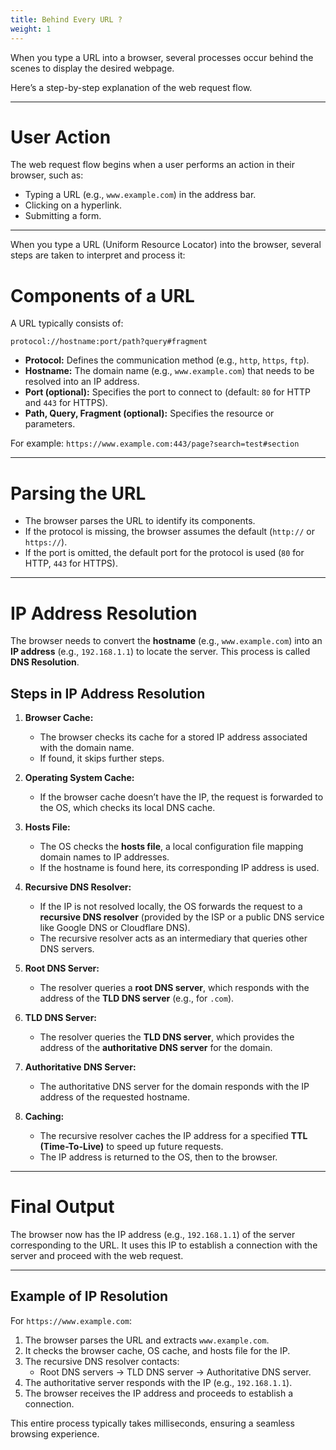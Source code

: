 ```yaml
---
title: Behind Every URL ?
weight: 1
---
```


When you type a URL into a browser, several processes occur behind the scenes to display the desired webpage. 

Here’s a step-by-step explanation of the web request flow.

---

# User Action
The web request flow begins when a user performs an action in their browser, such as:
- Typing a URL (e.g., `www.example.com`) in the address bar.
- Clicking on a hyperlink.
- Submitting a form.

---


When you type a URL (Uniform Resource Locator) into the browser, several steps are taken to interpret and process it:

# Components of a URL
A URL typically consists of:
```
protocol://hostname:port/path?query#fragment
```
- **Protocol:** Defines the communication method (e.g., `http`, `https`, `ftp`).
- **Hostname:** The domain name (e.g., `www.example.com`) that needs to be resolved into an IP address.
- **Port (optional):** Specifies the port to connect to (default: `80` for HTTP and `443` for HTTPS).
- **Path, Query, Fragment (optional):** Specifies the resource or parameters.

For example:
`https://www.example.com:443/page?search=test#section`

---

# Parsing the URL
- The browser parses the URL to identify its components.
- If the protocol is missing, the browser assumes the default (`http://` or `https://`).
- If the port is omitted, the default port for the protocol is used (`80` for HTTP, `443` for HTTPS).

---

# IP Address Resolution
The browser needs to convert the **hostname** (e.g., `www.example.com`) into an **IP address** (e.g., `192.168.1.1`) to locate the server. This process is called **DNS Resolution**.

## Steps in IP Address Resolution
1. **Browser Cache:**
   - The browser checks its cache for a stored IP address associated with the domain name.
   - If found, it skips further steps.

2. **Operating System Cache:**
   - If the browser cache doesn’t have the IP, the request is forwarded to the OS, which checks its local DNS cache.

3. **Hosts File:**
   - The OS checks the **hosts file**, a local configuration file mapping domain names to IP addresses.
   - If the hostname is found here, its corresponding IP address is used.

4. **Recursive DNS Resolver:**
   - If the IP is not resolved locally, the OS forwards the request to a **recursive DNS resolver** (provided by the ISP or a public DNS service like Google DNS or Cloudflare DNS).
   - The recursive resolver acts as an intermediary that queries other DNS servers.

5. **Root DNS Server:**
   - The resolver queries a **root DNS server**, which responds with the address of the **TLD DNS server** (e.g., for `.com`).

6. **TLD DNS Server:**
   - The resolver queries the **TLD DNS server**, which provides the address of the **authoritative DNS server** for the domain.

7. **Authoritative DNS Server:**
   - The authoritative DNS server for the domain responds with the IP address of the requested hostname.

8. **Caching:**
   - The recursive resolver caches the IP address for a specified **TTL (Time-To-Live)** to speed up future requests.
   - The IP address is returned to the OS, then to the browser.

---

# Final Output
The browser now has the IP address (e.g., `192.168.1.1`) of the server corresponding to the URL. It uses this IP to establish a connection with the server and proceed with the web request.

---

## **Example of IP Resolution**
For `https://www.example.com`:
1. The browser parses the URL and extracts `www.example.com`.
2. It checks the browser cache, OS cache, and hosts file for the IP.
3. The recursive DNS resolver contacts:
   - Root DNS servers → TLD DNS server → Authoritative DNS server.
4. The authoritative server responds with the IP (e.g., `192.168.1.1`).
5. The browser receives the IP address and proceeds to establish a connection.

This entire process typically takes milliseconds, ensuring a seamless browsing experience.

